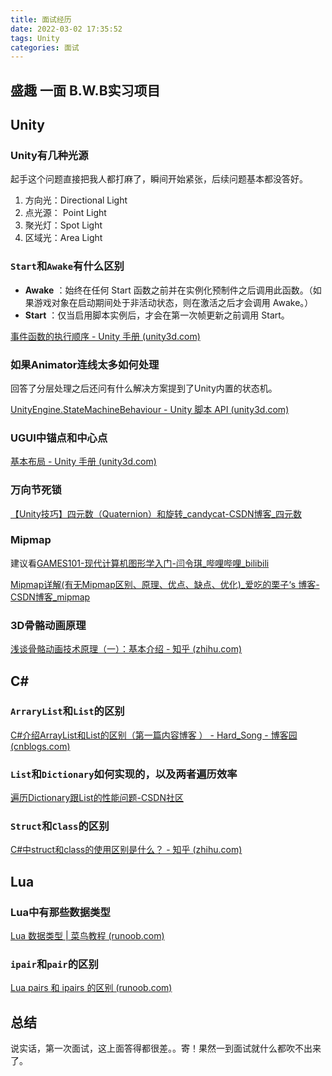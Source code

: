 ```yaml
---
title: 面试经历
date: 2022-03-02 17:35:52
tags: Unity
categories: 面试
---
```


## 盛趣 一面 B.W.B实习项目

## Unity

### Unity有几种光源

起手这个问题直接把我人都打麻了，瞬间开始紧张，后续问题基本都没答好。

1. 方向光：Directional Light
2. 点光源： Point Light
3. 聚光灯：Spot Light
4. 区域光：Area Light

### `Start`和`Awake`有什么区别

- **Awake** ：始终在任何 Start 函数之前并在实例化预制件之后调用此函数。（如果游戏对象在启动期间处于非活动状态，则在激活之后才会调用 Awake。）
- **Start** ：仅当启用脚本实例后，才会在第一次帧更新之前调用 Start。

[事件函数的执行顺序 - Unity 手册 (unity3d.com)](https://docs.unity3d.com/cn/2020.3/Manual/ExecutionOrder.html)

### 如果Animator连线太多如何处理

回答了分层处理之后还问有什么解决方案提到了Unity内置的状态机。

[UnityEngine.StateMachineBehaviour - Unity 脚本 API (unity3d.com)](https://docs.unity3d.com/cn/2020.3/ScriptReference/StateMachineBehaviour.html)

### UGUI中锚点和中心点

[基本布局 - Unity 手册 (unity3d.com)](https://docs.unity3d.com/cn/2020.3/Manual/UIBasicLayout.html)

### 万向节死锁

[【Unity技巧】四元数（Quaternion）和旋转_candycat-CSDN博客_四元数](https://blog.csdn.net/candycat1992/article/details/41254799)

### Mipmap

建议看[GAMES101-现代计算机图形学入门-闫令琪_哔哩哔哩_bilibili](https://www.bilibili.com/video/BV1X7411F744/)

[Mipmap详解(有无Mipmap区别、原理、优点、缺点、优化)_爱吃的栗子‘s 博客-CSDN博客_mipmap](https://blog.csdn.net/qq_42428486/article/details/118856697)

### 3D骨骼动画原理

[浅谈骨骼动画技术原理（一）：基本介绍 - 知乎 (zhihu.com)](https://zhuanlan.zhihu.com/p/431446337)

## C#

### `ArraryList`和`List`的区别

[C#介绍ArrayList和List的区别（第一篇内容博客 ） - Hard_Song - 博客园 (cnblogs.com)](https://www.cnblogs.com/baosong/p/8435415.html)

### `List`和`Dictionary`如何实现的，以及两者遍历效率

[遍历Dictionary跟List<T>的性能问题-CSDN社区](https://bbs.csdn.net/topics/390406399)

### `Struct`和`Class`的区别

[C#中struct和class的使用区别是什么？ - 知乎 (zhihu.com)](https://www.zhihu.com/question/428765055)

## Lua

### Lua中有那些数据类型

[Lua 数据类型 | 菜鸟教程 (runoob.com)](https://www.runoob.com/lua/lua-data-types.html)

### `ipair`和`pair`的区别

[Lua pairs 和 ipairs 的区别 (runoob.com)](https://www.runoob.com/note/11315)

## 总结

说实话，第一次面试，这上面答得都很差。。寄！果然一到面试就什么都吹不出来了。
